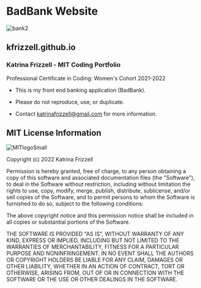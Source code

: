 # BadBank Website
![bank2](https://user-images.githubusercontent.com/93966332/169269323-98d8b973-4247-48a4-80b7-c5df38bc7c87.png)

## kfrizzell.github.io
### Katrina Frizzell - MIT Coding Portfolio

Professional Certificate in Coding: Women's Cohort 2021-2022

+ This is my front end banking application (BadBank).

+ Please do not reproduce, use, or duplicate.

+ Contact katrinafrizzell@gmail.com for more information.

## MIT License Information

![MITlogoSmall](https://user-images.githubusercontent.com/93966332/152295672-d9e40164-b0c2-4079-8ccf-c58eff8c4a84.png)

Copyright (c) 2022 Katrina Frizzell

Permission is hereby granted, free of charge, to any person obtaining a copy
of this software and associated documentation files (the "Software"), to deal
in the Software without restriction, including without limitation the rights
to use, copy, modify, merge, publish, distribute, sublicense, and/or sell
copies of the Software, and to permit persons to whom the Software is
furnished to do so, subject to the following conditions:

The above copyright notice and this permission notice shall be included in all
copies or substantial portions of the Software.

THE SOFTWARE IS PROVIDED "AS IS", WITHOUT WARRANTY OF ANY KIND, EXPRESS OR
IMPLIED, INCLUDING BUT NOT LIMITED TO THE WARRANTIES OF MERCHANTABILITY,
FITNESS FOR A PARTICULAR PURPOSE AND NONINFRINGEMENT. IN NO EVENT SHALL THE
AUTHORS OR COPYRIGHT HOLDERS BE LIABLE FOR ANY CLAIM, DAMAGES OR OTHER
LIABILITY, WHETHER IN AN ACTION OF CONTRACT, TORT OR OTHERWISE, ARISING FROM,
OUT OF OR IN CONNECTION WITH THE SOFTWARE OR THE USE OR OTHER DEALINGS IN THE
SOFTWARE.
